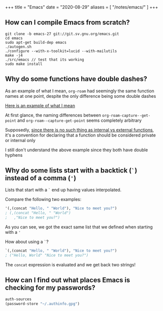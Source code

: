 +++
title = "Emacs"
date = "2020-08-29"
aliases = [
  "/notes/emacs/"
]
+++

## How can I compile Emacs from scratch?

```shell
git clone -b emacs-27 git://git.sv.gnu.org/emacs.git
cd emacs
sudo apt-get build-dep emacs
./autogen.sh
./configure --with-x-toolkit=lucid --with-mailutils
make -j4
./src/emacs // test that its working
sudo make install
```

## Why do some functions have double dashes?

As an example of what I mean, `org-roam` had seemingly the same function names at one point, despite the only difference being some double dashes

[Here is an example of what I mean](https://github.com/org-roam/org-roam/blob/ba835ef6242caf23e60ab9de1aaf1f25d7e5841f/org-roam-capture.el#L236)

At first glance, the naming differences between `org-roam-capture--get-point` and `org-roam--capture-get-point` seems completely arbitrary

Supposedly, [since there is no such thing as internal vs external functions](https://emacs.stackexchange.com/questions/42286/double-hyphen-in-elisp-function-names), it's a convention for declaring that a function should be considered private or internal only



I still don't understand the above example since they both have double hyphens

## Why do some lists start with a backtick (`` ` ``) instead of a comma (`'`)

Lists that start with a `` ` `` end up having values interpolated.

Compare the following two examples:

```lisp
'(,(concat "Hello, " "World"), "Nice to meet you?")
; (,(concat "Hello, " "World")
;   ,"Nice to meet you?")
```

As you can see, we got the exact same list that we defined when starting with a `'`

How about using a `` ` ``?

```lisp
`(,(concat "Hello, " "World"), "Nice to meet you?")
; ("Hello, World" "Nice to meet you?")
```

The `concat` expression is evaluated and we get back two strings!

## How can I find out what places Emacs is checking for my passwords?

```lisp
auth-sources
(password-store "~/.authinfo.gpg")
```